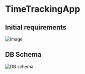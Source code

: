 # TimeTrackingApp
## Initial requirements
![image](https://user-images.githubusercontent.com/49648818/184544936-e7d719e3-be51-4d86-81d8-e3386622a099.png)
## DB Schema
![DB schema](https://user-images.githubusercontent.com/49648818/184544776-6b12879e-a8b2-406e-933f-229795540f87.jpg)

